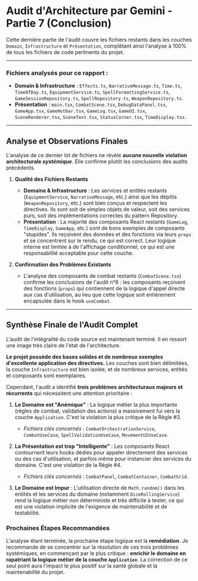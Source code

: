 # Audit d'Architecture par Gemini - Partie 7 (Conclusion)

Cette dernière partie de l'audit couvre les fichiers restants dans les couches `Domain`, `Infrastructure` et `Présentation`, complétant ainsi l'analyse à 100% de tous les fichiers de code pertinents du projet.

---

### Fichiers analysés pour ce rapport :

- **Domain & Infrastructure** : `Effects.ts`, `NarrativeMessage.ts`, `Time.ts`, `TimeOfDay.ts`, `EquipmentService.ts`, `SpellFormattingService.ts`, `GameSessionRepository.ts`, `SpellRepository.ts`, `WeaponRepository.ts`.
- **Présentation** : `main.tsx`, `CombatScene.tsx`, `DebugDataPanel.tsx`, `GameApp.tsx`, `GameHotbar.tsx`, `GameLog.tsx`, `GameUI.tsx`, `SceneRenderer.tsx`, `SceneText.tsx`, `StatusCorner.tsx`, `TimeDisplay.tsx`.

---

## Analyse et Observations Finales

L'analyse de ce dernier lot de fichiers ne révèle **aucune nouvelle violation architecturale *systémique***. Elle confirme plutôt les conclusions des audits précédents.

1.  **Qualité des Fichiers Restants**
    *   **Domaine & Infrastructure** : Les services et entités restants (`EquipmentService`, `NarrativeMessage`, etc.) ainsi que les dépôts (`WeaponRepository`, etc.) sont bien conçus et respectent les directives. Ils sont soit de simples objets de valeur, soit des services purs, soit des implémentations correctes du pattern Repository.
    *   **Présentation** : La majorité des composants React restants (`GameLog`, `TimeDisplay`, `GameApp`, etc.) sont de bons exemples de composants "stupides". Ils reçoivent des données et des fonctions via leurs `props` et se concentrent sur le rendu, ce qui est correct. Leur logique interne est limitée à de l'affichage conditionnel, ce qui est une responsabilité acceptable pour cette couche.

2.  **Confirmation des Problèmes Existants**
    *   L'analyse des composants de combat restants (`CombatScene.tsx`) confirme les conclusions de l'audit n°6 : les composants reçoivent des fonctions (`props`) qui contiennent de la logique d'appel directe aux cas d'utilisation, au lieu que cette logique soit entièrement encapsulée dans le hook `useCombat`.

---

## Synthèse Finale de l'Audit Complet

L'audit de l'intégralité du code source est maintenant terminé. Il en ressort une image très claire de l'état de l'architecture.

**Le projet possède des bases solides et de nombreux exemples d'excellente application des directives.** Les couches sont bien délimitées, la couche `Infrastructure` est bien isolée, et de nombreux services, entités et composants sont exemplaires.

Cependant, l'audit a identifié **trois problèmes architecturaux majeurs et récurrents** qui nécessitent une attention prioritaire :

1.  **Le Domaine est "Anémique"** : La logique métier la plus importante (règles de combat, validation des actions) a massivement fui vers la couche `Application`. C'est la violation la plus critique de la Règle #3.
    *   *Fichiers clés concernés* : `CombatOrchestrationService`, `CombatUseCase`, `SpellValidationUseCase`, `MovementUIUseCase`.

2.  **La Présentation est trop "Intelligente"** : Les composants React contournent leurs hooks dédiés pour appeler directement des services ou des cas d'utilisation, et parfois même pour instancier des services du domaine. C'est une violation de la Règle #4.
    *   *Fichiers clés concernés* : `CombatPanel`, `CombatContainer`, `CombatGrid`.

3.  **Le Domaine est Impur** : L'utilisation directe de `Math.random()` dans les entités et les services du domaine (notamment `DiceRollingService`) rend la logique métier non déterministe et très difficile à tester, ce qui est une violation implicite de l'exigence de maintenabilité et de testabilité.

### Prochaines Étapes Recommandées

L'analyse étant terminée, la prochaine étape logique est la **remédiation**. Je recommande de se concentrer sur la résolution de ces trois problèmes systémiques, en commençant par le plus critique : **enrichir le domaine en rapatriant la logique métier de la couche `Application`**. La correction de ce seul point aura l'impact le plus positif sur la santé globale et la maintenabilité du projet.
